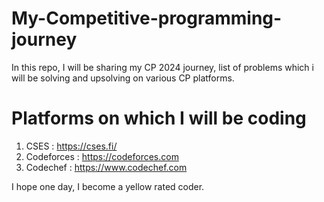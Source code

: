 # My-Competitive-programming-journey
In this repo, I will be sharing my CP 2024 journey, list of problems which i will be solving and upsolving on various CP platforms.
# Platforms on which I will be coding
  1. CSES : https://cses.fi/
  2. Codeforces : https://codeforces.com
  3. Codechef : https://www.codechef.com
  
I hope one day, I become a yellow rated coder.
